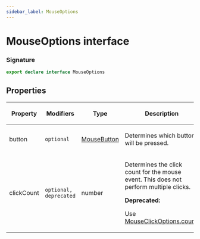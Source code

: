 ```yaml
---
sidebar_label: MouseOptions
---
```


# MouseOptions interface

### Signature

```typescript
export declare interface MouseOptions
```

## Properties

<table><thead><tr><th>

Property

</th><th>

Modifiers

</th><th>

Type

</th><th>

Description

</th><th>

Default

</th></tr></thead>
<tbody><tr><td>

<span id="button">button</span>

</td><td>

`optional`

</td><td>

[MouseButton](./puppeteer.mousebutton.md)

</td><td>

Determines which button will be pressed.

</td><td>

`'left'`

</td></tr>
<tr><td>

<span id="clickcount">clickCount</span>

</td><td>

`optional, deprecated`

</td><td>

number

</td><td>

Determines the click count for the mouse event. This does not perform multiple clicks.

**Deprecated:**

Use [MouseClickOptions.count](./puppeteer.mouseclickoptions.md#count).

</td><td>

`1`

</td></tr>
</tbody></table>
